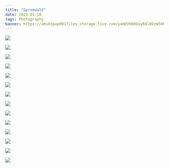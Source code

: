 ```yaml
---
title: "Spreewald"
date: 2023-05-18
tags: Photography
banner: https://ams03pap001files.storage.live.com/y4mDVH69OuyR4l6UzW34kpM_Z4eEeKinT5pbExE8Fg9fEQAsKbE48xB9X2XXlHE3NpiFBbmDA1EKNJd8MkEO0YWAVmqvXR-Tz-nxgUoo19Ob15yyZ5P9TwxX_2-zjZC-9UYAODObcd4SJqTNwDUdRPRQoTv8K3MlXAWQz7sAsEnH8vKO0j7DolQdtptNMpW5LJl?width=5472&height=3648&cropmode=none
---
```


![](https://ams03pap001files.storage.live.com/y4mDVH69OuyR4l6UzW34kpM_Z4eEeKinT5pbExE8Fg9fEQAsKbE48xB9X2XXlHE3NpiFBbmDA1EKNJd8MkEO0YWAVmqvXR-Tz-nxgUoo19Ob15yyZ5P9TwxX_2-zjZC-9UYAODObcd4SJqTNwDUdRPRQoTv8K3MlXAWQz7sAsEnH8vKO0j7DolQdtptNMpW5LJl?width=5472&height=3648&cropmode=none) 

![](https://ams03pap001files.storage.live.com/y4mjjd3sgExIW-IGsHTLDLvu7r67u0TXVrYvPt7mcjb2RdJfLEl4N90UpReAXz0cR1r79hOv6gFq108g1B62DMEKS7hnQWiK1hGsCVASoX_YiWki1_YviVHg6E2O3oTJeE1xEjx-C_r5DN4cLEwQXlrB5oMu2Roj79OyyPF38qsZy6FIW4WcwiW91k3T3--Z1oD?width=5472&height=3648&cropmode=none)

![](https://ams03pap001files.storage.live.com/y4mGzmU9wbjN65wGMS5Frn_jdnRnHLRny5xNrxVrWFFL1d-dlv3qwWTDiQR2XqTuX6zPCaEmLF88FGfKFXjHQ5pDEG9cQVgPB0blsKksNgvS3S_nuPWtyyt98bI32wqiaIePOs9MPgum5lUxpViy6p17j8zPG03Gn8Pn9fPq9cFM9TF3bgwF9NLBb3ipty3VpPT?width=5472&height=3648&cropmode=none)

![](https://ams03pap001files.storage.live.com/y4mHkocCnC7uo262hk2-x42KhRafLiAhEss3-i4wJdzMPj6YZKlEb5iPc-VQNxYFSvLqznErtDejs2fgHLCYUd631bovgh02oSldqp3EaoKt8Uegs4VkdFLjZnAidr4VVzEzwRST0AJ0YklBEiQClyZkg-SgExkjoKWriZvkscUW06cDNYk0x_5-i6xFFZBH0a6?width=5472&height=3648&cropmode=none)

![](https://ams03pap001files.storage.live.com/y4m7_eoi10ZL3AxoSnw6Rnmh5G-35FLSlAcVkCfcm2xUvoP2q2GB_FpEoAmbxBF--_ur7QMJbub1_1-Wr5JmusnM1hffkOS8BGLw1299N1KN9NZnMOlT7ac4Qka37s24POdxWAcfvrIKPsW_A9pUGzauQqoXomuNPHMBVAKy-g9qKaA7E5JTcXE-OjxBpAmNATg?width=5472&height=3648&cropmode=none)

![](https://ams03pap001files.storage.live.com/y4m3oxOxBQtFSbhBdz6K2Ja8_pMg7aTPi5wro66fNnQjRMnSuYsb_9qNp-7pelFrZG1DeNUWqZiJLuCb6HjjGsb48g7jDNUQorz98Wr5UzAlMFoi7g6tBPoY4ch081EtK2VareY49qhWr2UPkMS3qJ3hR5S65WZUJVcaG-Jb5k3QPAbqHUkfP-T1RxLwS3CdW03?width=4106&height=2737&cropmode=none)

![](https://ams03pap001files.storage.live.com/y4mSNGkwFP5MZLAnxlri5iwnmjA2neM2bs_HqvFWuPzjBSxLhDZ7Vg1rMnm4a5S4RyCk763uYBfSlH_qPsLKZUGMU59IufNkA8zjqs6Mn8UmNs8iANnknaTfrs7tq6luttnZSAvZx_xvvLWCeLD3CCvWOdbBN94waOXMjMCOEWQZQS-O-M5igMUE5nOb6o7YJzP?width=5472&height=3648&cropmode=none)

![](https://ams03pap001files.storage.live.com/y4mxfVltzLg40mvKHgITyds_Kni3bwglodCihm0Jrh5I81dkVWZ-6s3iv4g6veUoJevxGg364UuZkC0DS9HWCxJs1xgMq0IrVRgYVzd09b7vwd18wSm7nYnnzEo24JC3DwKy-9Ld1Rbza6Kflo37NnM36VQ5JZdRAvuI0_rKkbv-DVoH_hS6HVSBSpptCw5DITP?width=5472&height=3648&cropmode=none)

![](https://ams03pap001files.storage.live.com/y4mLa4-secNT7EwhrtxGqY8_t4MfgoSwjeu3Y3fzy1c3RUgoQ2MfAb_tUSPmCXxNdQ3nA5z0jB6-0Op9AEs_JqRVzbKZjXaiy_IQJdBh7G0CuNPtNnUO8b_4KiYjQEx-c7-FwCnHoJR--uxB5P_WXfXLDa99Ygjm4TulYsoH6nZNIhM43hvlfcbdBsTol7JmvRr?width=5472&height=3648&cropmode=none)

![](https://ams03pap001files.storage.live.com/y4m35-PiwHiMUVAXmoBjJxydCugE1qT4neCBGcJ8pSMhLTm9oLkdbTNmcUG05RIAN_ypZ_csQSJqmW4exdOMUoWL187yV09P_rSUMCMc3Oj8sqz9e1xWjV5fQJopef-sscejW7z3ft9FhPAK9YSERWlqPcvSa3UT7G3Pa8CSSq2NCaFscXosMnoHm0w0Oh5ISRL?width=5472&height=3648&cropmode=none) 

![](https://ams03pap001files.storage.live.com/y4m8HzoMhcru8a7-zQ-kRDIiOjRCm_A_P_mCc9koEgs8QbbBrc7cNh0p4EAK4upXyiyazRxGZSvWqBsWtHZTQekmrWqiHQEm0J2xP7DYay_PcrXazfr1sCHooXYmTetm3_CdhkiiaBGJFS_cbNLaAQtaPpT9DFd32a-QU96s8zU5biQhINkdaJZcVM8Jo4ahQWr?width=5472&height=3648&cropmode=none)

![](https://ams03pap001files.storage.live.com/y4mZtn-PoPSxvtlr9S1M5PbLBTB1n76ENF5M_dqTXI9F_oMNIWYxjb5LmrXQLtOvCFqHqHXU8Z9f7n9wSggD4UjXCYjDx9TBHVsL6Evl0QU-v7TnVAIOfOdvddPQwqOhWug5vAnz0KAI7QVF73Otklxbf-wnL83Mmc-2-ARQ7RqKzAlYLc1brxgf6z90dNq2cfw?width=5472&height=3648&cropmode=none)

![](https://ams03pap001files.storage.live.com/y4mDDxPUU2LOwKdqh_IxsV_asKD-F_WcAVfG2l3Nxf-5KHAVYIPIsNlaTCFrzLlJROhGmQ3ldQxMpjfOhybv-Kr2Fx9FAR82rCxiN7GnfexS2iSBwXncX17x8QwO-9zZ7SFoYQ69axlWkkOSrhl9hXITfqmjN-n7KN91KCWNMV7j8dSSquxDWgJ_LQ6j_IKfkSR?width=5324&height=3013&cropmode=none)

![](https://ams03pap001files.storage.live.com/y4mD-buUVj8b3O6M7Qf6EUJogZJA6mnd1hV33E68pfAeXbIr4HzfPCtDx9mFvAAuDBi0zJ8Gi0g8tkmGeVoUfG0vGrhWJB2JpwSJawEFHyS2qeBZWBuwuLbyC87URPDZn2mnPKPCfoUsjL4NeqpcrnQUdIzL6sdMkZAVK5qyxj_6UKNTIRBKwTVVbxPkLTA0F7u?width=5472&height=3648&cropmode=none)

